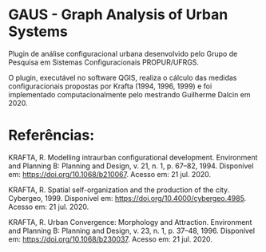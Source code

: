 # GAUS - Graph Analysis of Urban Systems
Plugin de análise configuracional urbana desenvolvido pelo Grupo de Pesquisa em Sistemas Configuracionais PROPUR/UFRGS.

O plugin, executável no software QGIS, realiza o cálculo das medidas configuracionais propostas por Krafta (1994, 1996, 1999) e foi implementado computacionalmente pelo mestrando Guilherme Dalcin em 2020.

# Referências:

KRAFTA, R. Modelling intraurban configurational development. Environment and Planning B: Planning and Design, v. 21, n. 1, p. 67–82, 1994. Disponível em: https://doi.org/10.1068/b210067. Acesso em: 21 jul. 2020.

KRAFTA, R. Spatial self-organization and the production of the city. Cybergeo, 1999. Disponível em: https://doi.org/10.4000/cybergeo.4985. Acesso em: 21 jul. 2020.

KRAFTA, R. Urban Convergence: Morphology and Attraction. Environment and Planning B: Planning and Design, v. 23, n. 1, p. 37–48, 1996. Disponível em: https://doi.org/10.1068/b230037. Acesso em: 21 jul. 2020.
